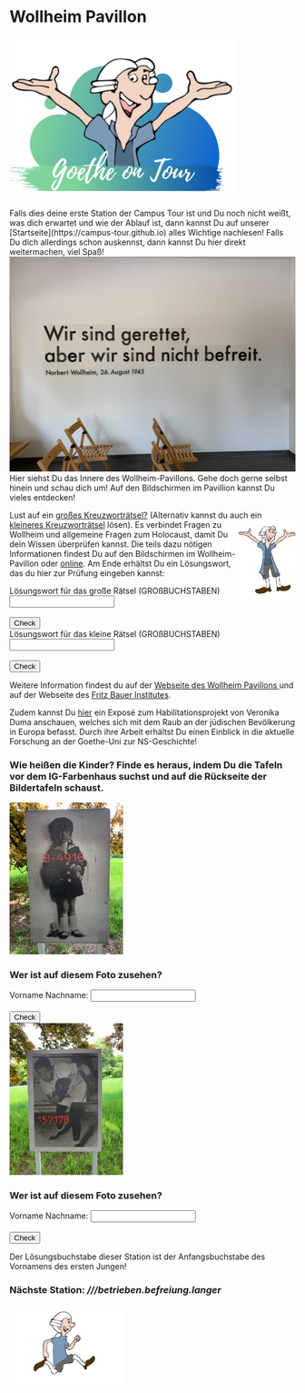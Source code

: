 # Wollheim Pavillon
<p class="aligncenter">
    <img src="Logo.png" alt="centered image" width="400" />
</p>
Falls dies deine erste Station der Campus Tour ist und Du noch nicht weißt, was dich erwartet und wie der Ablauf ist, dann kannst Du auf unserer [Startseite](https://campus-tour.github.io) alles Wichtige nachlesen! Falls Du dich allerdings schon auskennst, dann kannst Du hier direkt weitermachen, viel Spaß! <br/>

<img src="Wollheim_Bild1.jpg" width="600">
Hier siehst Du das Innere des Wollheim-Pavillons. Gehe doch gerne selbst hinein und schau dich um! Auf den Bildschirmen im Pavillion kannst Du vieles entdecken!

Lust auf ein [großes Kreuzworträtsel?](https://www.xwords-generator.de/de/solve/dshbk) (Alternativ kannst du auch ein [kleineres Kreuzworträtsel](https://www.xwords-generator.de/de/solve/7kqan) lösen). <img align="right" src="Pose3_1.svg" width="100"> 
Es verbindet Fragen zu Wollheim und allgemeine Fragen zum Holocaust, damit Du dein Wissen überprüfen kannst. Die teils dazu nötigen Informationen findest Du auf den Bildschirmen im Wollheim-Pavillon oder [online](http://www.wollheim-memorial.de/de/home). Am Ende erhältst Du ein Lösungswort, das du hier zur Prüfung eingeben kannst:
<form name="f4">
  Lösungswort für das große Rätsel (GROßBUCHSTABEN) <input type="text" name="studentAnswer" size="20">
  <br>
  <br>
  <input type="button" value="Check" onClick="checkAnswers4()">

</form>

<form name="f3">
  Lösungswort für das kleine Rätsel (GROßBUCHSTABEN) <input type="text" name="studentAnswer" size="20">
  <br>
  <br>
  <input type="button" value="Check" onClick="checkAnswers3()">

</form>

Weitere Information findest du auf der [Webseite des Wollheim Pavillons ](http://www.wollheim-memorial.de/de/home)und auf der Webseite des [Fritz Bauer Institutes](https://www.fritz-bauer-institut.de).

Zudem kannst Du [hier](https://campus-tour.github.io/HabilDumaVeronika_Kurztext.pdf) ein Exposé zum Habilitationsprojekt von Veronika Duma anschauen, welches sich mit dem Raub an der jüdischen Bevölkerung in Europa befasst. Durch ihre Arbeit erhältst Du einen Einblick in die aktuelle Forschung an der Goethe-Uni zur NS-Geschichte! 

### Wie heißen die Kinder? Finde es heraus, indem Du die Tafeln vor dem IG-Farbenhaus suchst und auf die Rückseite der Bildertafeln schaust.

<img src="Wollheim_Bild2.jpg" width="200">

<h3>Wer ist auf diesem Foto zusehen?</h3>
<form name="f1">
  Vorname Nachname: <input type="text" name="studentAnswer" size="20">
  <br>
  <br>
  <input type="button" value="Check" onClick="checkAnswers1()">

</form>

<img src="Wollheim_Bild3.jpg" width="200">

<h3>Wer ist auf diesem Foto zusehen?</h3>
<form name="f2">
  Vorname Nachname: <input type="text" name="studentAnswer" size="20">
  <br>
  <br>
  <input type="button" value="Check" onClick="checkAnswers2()">

</form>

Der Lösungsbuchstabe dieser Station ist der Anfangsbuchstabe des Vornamens des ersten Jungen!

### Nächste Station: _///betrieben.befreiung.langer_   
<img src="Pose2.svg" width="200">


<script>
function checkAnswers1() {
// document.$formName.$inputName
  Student_answer = document.f1.studentAnswer.value
  Teacher_answer = "Marcel Ginzig"

  if (Student_answer.length == 0 || Teacher_answer.length == 0) {
    alert("Bitte gebe den Vor- und Nachnamen ein. Achte dabei auf Groß- und Kleinschreibung.");
    return false;
  }

  if (Student_answer == Teacher_answer) {
    alert("Super! Deine Antwort ist korrekt!");
  } else {
    alert("Falsche Antwort. Bitte gebe den Vor- und Nachnamen ein. Achte dabei auf Groß- und Kleinschreibung.");
  }

}

function checkAnswers2() {
// document.$formName.$inputName
  Student_answer = document.f2.studentAnswer.value
  Teacher_answer = "Victor Perez"

  if (Student_answer.length == 0 || Teacher_answer.length == 0) {
    alert("Bitte gebe den Vor- und Nachnamen ein. Achte dabei auf Groß- und Kleinschreibung.");
    return false;
  }

  if (Student_answer == Teacher_answer) {
    alert("Super! Deine Antwort ist korrekt!");
  } else {
    alert("Falsche Antwort. Bitte gebe den Vor- und Nachnamen ein. Achte dabei auf Groß- und Kleinschreibung.");
  }

}
  

function checkAnswers3() {
// document.$formName.$inputName
  Student_answer = document.f3.studentAnswer.value
  Teacher_answer = "ERINNERN"

  if (Student_answer.length == 0 || Teacher_answer.length == 0) {
    alert("Leider keine Übereinstimmung.");
    return false;
  }

  if (Student_answer == Teacher_answer) {
    alert("Super! Du hast das Lösungswort gefunden!");
  } else {
    alert("Leider keine Übereinstimmung.");
  }

}
  
function checkAnswers4() {
// document.$formName.$inputName
  Student_answer = document.f4.studentAnswer.value
  Teacher_answer = "GEDENKEN"

  if (Student_answer.length == 0 || Teacher_answer.length == 0) {
    alert("Leider keine Übereinstimmung.");
    return false;
  }

  if (Student_answer == Teacher_answer) {
    alert("Super! Du hast das Lösungswort gefunden!");
  } else {
    alert("Leider keine Übereinstimmung.");
  }

}
</script>
